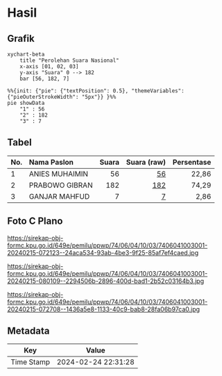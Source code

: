 # Hasil

## Grafik

```mermaid
xychart-beta
    title "Perolehan Suara Nasional"
    x-axis [01, 02, 03]
    y-axis "Suara" 0 --> 182
    bar [56, 182, 7]
```

```mermaid
%%{init: {"pie": {"textPosition": 0.5}, "themeVariables": {"pieOuterStrokeWidth": "5px"}} }%%
pie showData
    "1" : 56
    "2" : 182
    "3" : 7
```

## Tabel

| No. | Nama Paslon    | Suara | Suara (raw) | Persentase |
|:--- |:-------------- | -----:| -----------:| ----------:|
| 1   | ANIES MUHAIMIN | 56    | [56][p-1]   | 22,86      |
| 2   | PRABOWO GIBRAN | 182   | [182][p-2]  | 74,29      |
| 3   | GANJAR MAHFUD  | 7     | [7][p-3]    | 2,86       |


[p-1]: https://github.com/gigit-pemilu/pemilu-2024/blob/main/pilpres/hitung-suara/sub/74-sulawesi-tenggara/sub/06-bombana/sub/04-rumbia/sub/1003-lampopala/sub/001-tps/sub/paslon-1.txt
[p-2]: https://github.com/gigit-pemilu/pemilu-2024/blob/main/pilpres/hitung-suara/sub/74-sulawesi-tenggara/sub/06-bombana/sub/04-rumbia/sub/1003-lampopala/sub/001-tps/sub/paslon-2.txt
[p-3]: https://github.com/gigit-pemilu/pemilu-2024/blob/main/pilpres/hitung-suara/sub/74-sulawesi-tenggara/sub/06-bombana/sub/04-rumbia/sub/1003-lampopala/sub/001-tps/sub/paslon-3.txt

## Foto C Plano

https://sirekap-obj-formc.kpu.go.id/649e/pemilu/ppwp/74/06/04/10/03/7406041003001-20240215-072123--24aca534-93ab-4be3-9f25-85af7ef4caed.jpg

https://sirekap-obj-formc.kpu.go.id/649e/pemilu/ppwp/74/06/04/10/03/7406041003001-20240215-080109--2294506b-2896-400d-bad1-2b52c03164b3.jpg

https://sirekap-obj-formc.kpu.go.id/649e/pemilu/ppwp/74/06/04/10/03/7406041003001-20240215-072708--1436a5e8-1133-40c9-bab8-28fa06b97ca0.jpg


## Metadata

| Key        | Value               |
| ---------- | ------------------- |
| Time Stamp | 2024-02-24 22:31:28 |



